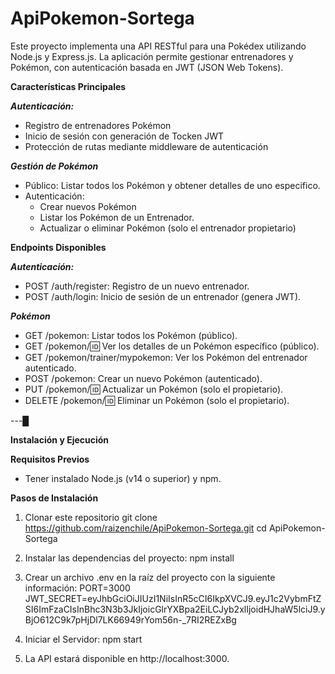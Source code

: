 # ApiPokemon-Sortega

Este proyecto implementa una API RESTful para una Pokédex utilizando Node.js y Express.js. La aplicación permite gestionar entrenadores y Pokémon, con autenticación basada en JWT (JSON Web Tokens). 

**Características Principales**

***Autenticación:***

* Registro de entrenadores Pokémon
* Inicio de sesión con generación de Tocken JWT
* Protección de rutas mediante middleware de autenticación

***Gestión de Pokémon***

* Público: Listar todos los Pokémon y obtener detalles de uno especifico.
* Autenticación:
    * Crear nuevos Pokémon
    * Listar los Pokémon de un Entrenador.
    * Actualizar o eliminar Pokémon (solo el entrenador propietario)

**Endpoints Disponibles**

***Autenticación:***

* POST /auth/register: Registro de un nuevo entrenador.
* POST /auth/login: Inicio de sesión de un entrenador (genera JWT).

***Pokémon***

* GET /pokemon: Listar todos los Pokémon (público).
* GET /pokemon/:id: Ver los detalles de un Pokémon específico (público).
* GET /pokemon/trainer/mypokemon: Ver los Pokémon del entrenador autenticado.
* POST /pokemon: Crear un nuevo Pokémon (autenticado).
* PUT /pokemon/:id: Actualizar un Pokémon (solo el propietario).
* DELETE /pokemon/:id: Eliminar un Pokémon (solo el propietario).

---█

**Instalación y Ejecución**

**Requisitos Previos**
* Tener instalado Node.js (v14 o superior) y npm.

**Pasos de Instalación**
1. Clonar este repositorio
    git clone https://github.com/raizenchile/ApiPokemon-Sortega.git
    cd ApiPokemon-Sortega

2. Instalar las dependencias del proyecto:
    npm install

3. Crear un archivo .env en la raíz del proyecto con la siguiente información:
    PORT=3000
    JWT_SECRET=eyJhbGciOiJIUzI1NiIsInR5cCI6IkpXVCJ9.eyJ1c2VybmFtZSI6ImFzaCIsInBhc3N3b3JkIjoicGlrYXBpa2EiLCJyb2xlIjoidHJhaW5lciJ9.yBjO612C9k7pHjDl7LK66949rYom56n-_7RI2REZxBg

4. Iniciar el Servidor:
    npm start

5. La API estará disponible en http://localhost:3000.